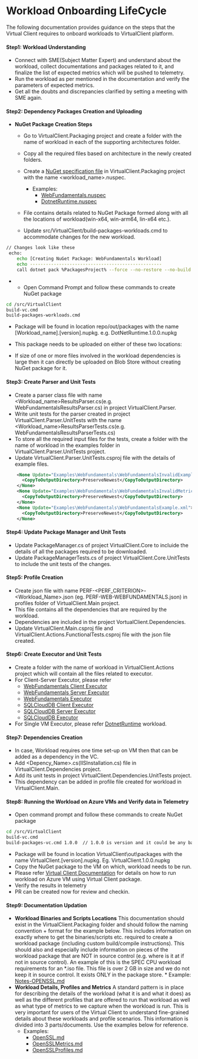 ﻿---
sidebar_position: 25
---

# Workload Onboarding LifeCycle
The following documentation provides guidance on the steps that the Virtual Client requires to onboard workloads to VirtualClient platform.

#### **Step1: Workload Understanding**
* Connect with SME(Subject Matter Expert) and understand about the workload, collect documentations and packages related to it, and finalize the 
list of expected metrics which will be pushed to telemetry.
* Run the workload as per mentioned in the documentation and verify the parameters of expected metrics.
* Get all the doubts and discrepancies clarified by setting a meeting with SME again.

#### **Step2: Dependency Packages Creation and Uploading**

* **NuGet Package Creation Steps**
    * Go to VirtualClient.Packaging project and create a folder with the name of workload in each of the supporting architectures folder.
    * Copy all the required files based on architecture in the newly created folders.
    * Create a [NuGet specification file](https://docs.microsoft.com/en-us/nuget/reference/nuspec) in VirtualClient.Packaging project with the name <workload_name>.nuspec. 
      * Examples:
        *  [WebFundamentals.nuspec](../VirtualClient.Packaging/WebFundamentals.nuspec)
        *  [DotnetRuntime.nuspec](../VirtualClient.Packaging/DotnetRuntime.nuspec)

    * File contains details related to NuGet Package formed along with all the locations of workload(win-x64, win-arm64, lin-x64 etc.).
    * Update src/VirtualClient/build-packages-workloads.cmd to accommodate changes for the new workload.

```bash
// Changes look like these
 echo:
    echo [Creating NuGet Package: WebFundamentals Workload]
    echo --------------------------------------------------
    call dotnet pack %PackagesProject% --force --no-restore --no-build -c Debug -p:NuspecFile=WebFundamentals.nuspec && echo: || Goto :Error
```

* 
    * Open Command Prompt and follow these commands to create NuGet package

```bash
cd /src/VirtualClient
build-vc.cmd
build-packages-workloads.cmd 
```

 * Package will be found in location repo/out/packages with the name [Workload_name].[version].nupkg. e.g. DotNetRuntime.1.0.0.nupkg
 * This package needs to be uploaded on either of these two locations:

 * If size of one or more files involved in the workload dependencies is large then it can directly be uploaded on Blob Store without creating NuGet package for it.

#### **Step3: Create Parser and Unit Tests**
* Create a parser class file with name <Workload_name>ResultsParser.cs(e.g. WebFundamentalsResultsParser.cs) in project VirtualClient.Parser.
* Write unit tests for the parser created in project VirtualClient.Parser.UnitTests with the name <Workload_name>ResultsParserTests.cs(e.g. WebFundamentalsResultsParserTests.cs)
* To store all the required input files for the tests, create a folder with the name of workload in the examples folder in VirtualClient.Parser.UnitTests project.
* Update VirtualClient.Parser.UnitTests.csproj file with the details of example files.

```xml
    <None Update="Examples\WebFundamentals\WebFundamentalsInvalidExample.xml">
      <CopyToOutputDirectory>PreserveNewest</CopyToOutputDirectory>
    </None>
    <None Update="Examples\WebFundamentals\WebFundamentalsInvalidMetricCountExample.xml">
      <CopyToOutputDirectory>PreserveNewest</CopyToOutputDirectory>
    </None>
	<None Update="Examples\WebFundamentals\WebFundamentalsExample.xml">
	  <CopyToOutputDirectory>PreserveNewest</CopyToOutputDirectory>
	</None>
```

#### Step4: Update Package Manager and Unit Tests
* Update PackageManager.cs of project VirtualClient.Core to incluide the details of all the packages required to be downloaded.
* Update PackageManagerTests.cs of project VirtualClient.Core.UnitTests to include the unit tests of the changes.

#### Step5: Profile Creation
* Create json file with name PERF-<PERF_CRITERION>-<Workload_Name>.json (eg. PERF-WEB-WEBFUNDAMENTALS.json) in profiles folder of VirtualClient.Main project.
* This file contains all the dependencies that are required by the workload.
* Dependencies are included in the project VortualClient.Dependencies.
* Update VirtualClient.Main.csproj file and VirtualClient.Actions.FunctionalTests.csproj file with the json file created.

#### **Step6: Create Executor and Unit Tests**
* Create a folder with the name of workload in VirtualClient.Actions project which will contain all the files related to executor.
* For Client-Server Executor, please refer 
    * [WebFundamentals Client Executor](../VirtualClient.Actions/WebFundamentals/WebFundamentalsClientExecutor.cs)
    * [WebFundamentals Server Executor](../VirtualClient.Actions/WebFundamentals/WebFundamentalsServerExecutor.cs)
    * [WebFundamentals Executor](../VirtualClient.Actions/WebFundamentals/WebFundamentalsExecutor.cs) 
    * [SQLCloudDB Client Executor](../VirtualClient.Actions/SQLCloudDB/CloudDBClientExecutor.cs)
    * [SQLCloudDB Server Executor](../VirtualClient.Actions/SQLCloudDB/CloudDBClientExecutor.cs)
    * [SQLCloudDB Executor](../VirtualClient.Actions/SQLCloudDB/CloudDBClientExecutor.cs)
* For Single VM Executor, please refer [DotnetRuntime](../VirtualClient.Actions/DotnetRuntime/DotnetRuntimeExecutor.cs) workload.

#### **Step7: Dependencies Creation**
* In case, Workload requires one time set-up on VM then that can be added as a dependency in the VC.
* Add <Depency_Name>.cs(IISInstallation.cs) file in VirtualClient.Dependencies project.
* Add its unit tests in project VirtualClient.Dependencies.UnitTests project.
* This dependency can be added in profile file created for workload in VirtualClient.Main.

#### **Step8: Running the Workload on Azure VMs and Verify data in Telemetry**
* Open command prompt and follow these commands to create NuGet package

```bash
cd /src/VirtualClient
build-vc.cmd
build-packages-vc.cmd 1.0.0  // 1.0.0 is version and it could be any based on choice
```

* Package will be found in location VirtualClient\out\packages with the name VirtualClient.[version].nupkg. Eg. VirtualClient.1.0.0.nupkg
* Copy the NuGet package to the VM on which, workload needs to be run.
* Please refer [Virtual Client Documentation](https://github.com/microsoft/VirtualClient/blob/main/src/VirtualClient) for details on how to run workload on Azure VM using Virtual Client package.
* Verify the results in telemetry
* PR can be created now for review and checkin.

#### **Step9: Documentation Updation**
* **Workload Binaries and Scripts Locations**
This documentation should exist in the VirtualClient.Packaging folder and should follow the naming convention + format for the example below. 
This includes information on exactly where to get the binaries/scripts etc. required to create a workload package (including custom build/compile instructions). 
This should also and especially include information on pieces of the workload package that are NOT in source control (e.g. where is it at if not in source control). 
An example of this is the SPEC CPU workload requirements for an *.iso file. This file is over 2 GB in size and we do not keep it in source control. It exists ONLY in the package store.
        * Example: [Notes-OPENSSL.md](../../src/VirtualClient/VirtualClient.Packaging/Notes-OPENSSL.md)
* **Workload Details, Profiles and Metrics**
A standard pattern is in place for describing the details of the workload (what it is and what it does) as well as the different profiles that are offered to run that workload as well as what type of metrics to we capture when the workload is run. 
This is very important for users of the Virtual Client to understand fine-grained details about these workloads and profile scenarios. This information is divided into 3 parts/documents. Use the examples below for reference.
    * Examples: 
        * [OpenSSL.md](../workloads/openssl/openssl.md)
        * [OpenSSLMetrics.md](../workloads/openssl/openssl-metrics.md)
        * [OpenSSLProfiles.md](../workloads/openssl/openssl-profiles.md)

